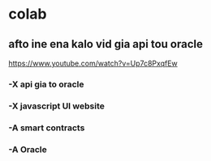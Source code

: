 # colab
## afto ine ena kalo vid gia api tou oracle
https://www.youtube.com/watch?v=Up7c8PxqfEw
### -X api gia to oracle
### -X javascript UI website
### -A smart contracts 
### -A Oracle

